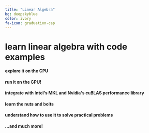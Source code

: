```yaml
---
title: "Linear Algebra"
bg: deepskyblue
color: ivory
fa-icon: graduation-cap
---
```


# learn linear algebra with code examples

#### explore it on the CPU
#### run it on the GPU!
#### integrate with Intel's MKL and Nvidia's cuBLAS performance library
#### learn the nuts and bolts
#### understand how to use it to solve practical problems
#### ...and much more!
